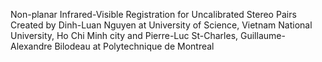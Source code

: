 Non-planar Infrared-Visible Registration for Uncalibrated Stereo Pairs
Created by Dinh-Luan Nguyen at University of Science, Vietnam National University, Ho Chi Minh city and Pierre-Luc St-Charles, Guillaume-Alexandre Bilodeau at Polytechnique de Montreal
